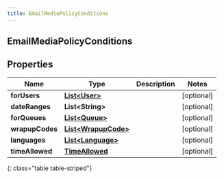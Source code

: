 ```yaml
---
title: EmailMediaPolicyConditions
---
```

## EmailMediaPolicyConditions


## Properties

| Name | Type | Description | Notes |
| ------------ | ------------- | ------------- | ------------- |
| **forUsers** | [**List&lt;User&gt;**](User.html) |  |  [optional] |
| **dateRanges** | **List&lt;String&gt;** |  |  [optional] |
| **forQueues** | [**List&lt;Queue&gt;**](Queue.html) |  |  [optional] |
| **wrapupCodes** | [**List&lt;WrapupCode&gt;**](WrapupCode.html) |  |  [optional] |
| **languages** | [**List&lt;Language&gt;**](Language.html) |  |  [optional] |
| **timeAllowed** | [**TimeAllowed**](TimeAllowed.html) |  |  [optional] |
{: class="table table-striped"}



